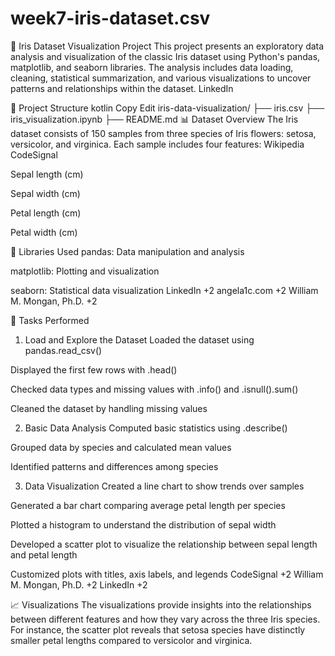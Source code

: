 # week7-iris-dataset.csv
🌸 Iris Dataset Visualization Project
This project presents an exploratory data analysis and visualization of the classic Iris dataset using Python's pandas, matplotlib, and seaborn libraries. The analysis includes data loading, cleaning, statistical summarization, and various visualizations to uncover patterns and relationships within the dataset.
LinkedIn

📁 Project Structure
kotlin
Copy
Edit
iris-data-visualization/
├── iris.csv
├── iris_visualization.ipynb
├── README.md
📊 Dataset Overview
The Iris dataset consists of 150 samples from three species of Iris flowers: setosa, versicolor, and virginica. Each sample includes four features:
Wikipedia
CodeSignal

Sepal length (cm)

Sepal width (cm)

Petal length (cm)

Petal width (cm)

🧰 Libraries Used
pandas: Data manipulation and analysis

matplotlib: Plotting and visualization

seaborn: Statistical data visualization
LinkedIn
+2
angela1c.com
+2
William M. Mongan, Ph.D.
+2

📝 Tasks Performed
1. Load and Explore the Dataset
Loaded the dataset using pandas.read_csv()

Displayed the first few rows with .head()

Checked data types and missing values with .info() and .isnull().sum()

Cleaned the dataset by handling missing values

2. Basic Data Analysis
Computed basic statistics using .describe()

Grouped data by species and calculated mean values

Identified patterns and differences among species

3. Data Visualization
Created a line chart to show trends over samples

Generated a bar chart comparing average petal length per species

Plotted a histogram to understand the distribution of sepal width

Developed a scatter plot to visualize the relationship between sepal length and petal length

Customized plots with titles, axis labels, and legends
CodeSignal
+2
William M. Mongan, Ph.D.
+2
LinkedIn
+2

📈 Visualizations
The visualizations provide insights into the relationships between different features and how they vary across the three Iris species. For instance, the scatter plot reveals that setosa species have distinctly smaller petal lengths compared to versicolor and virginica.


